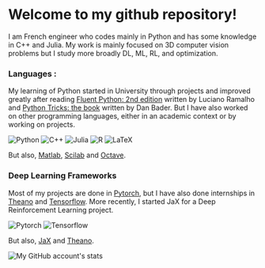 # Welcome to my github repository! 

I am French engineer who codes mainly in Python and has some knowledge in C++ and Julia. My work is mainly focused on 3D computer vision problems but I study more broadly DL, ML, RL, and optimization.


### Languages :
My learning of Python started in University through projects and improved greatly after reading [Fluent Python: 2nd edition](https://www.oreilly.com/library/view/fluent-python-2nd/9781492056348/) written by Luciano Ramalho and [Python Tricks: the book](https://realpython.com/products/python-tricks-book/) written by Dan Bader. 
But I have also worked on other programming languages, either in an academic context or by working on projects.

![Python](https://img.shields.io/badge/Python-FFD43B?style=for-the-badge&logo=python&logoColor=306998) 
![C++](https://img.shields.io/badge/C%2B%2B-00599C?style=for-the-badge&logo=c%2B%2B&logoColor=white)
![Julia](https://img.shields.io/badge/-Julia-9558B2?style=for-the-badge&logo=julia&logoColor=white)
![R](https://img.shields.io/badge/r-%23276DC3.svg?style=for-the-badge&logo=r&logoColor=white) 
![LaTeX](https://img.shields.io/badge/latex-%23008080.svg?style=for-the-badge&logo=latex&logoColor=white)

But also, [Matlab](https://fr.mathworks.com/), [Scilab](https://www.scilab.org/) and [Octave](https://octave.org/index.html).

### Deep Learning Frameworks
Most of my projects are done in [Pytorch](https://github.com/pytorch/pytorch), but I have also done internships in [Theano](https://github.com/Theano/Theano) and [Tensorflow](https://github.com/tensorflow/tensorflow). More recently, I started JaX for a Deep Reinforcement Learning project.

![Pytorch](https://img.shields.io/badge/Pytorch-EE4C2C?style=for-the-badge&logo=pytorch&logoColor=white) 
![Tensorflow](https://img.shields.io/badge/TensorFlow-%23FF6F00.svg?style=for-the-badge&logo=TensorFlow&logoColor=white) 

But also, [JaX](https://github.com/google/jax) and [Theano](https://github.com/Theano/Theano).

![My GitHub account's stats](https://github-readme-stats.vercel.app/api?username=LoickCh&count_private=true&show_icons=true&theme=tokyonight&hide=stars)
